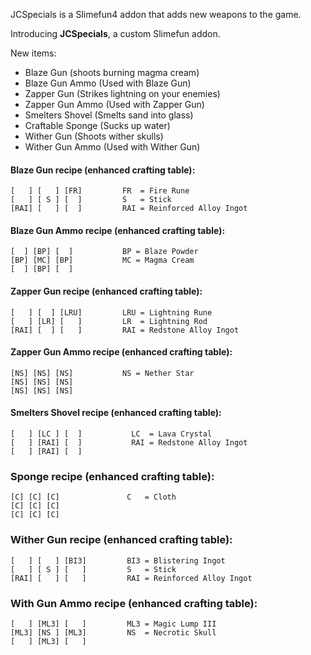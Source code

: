 JCSpecials is a Slimefun4 addon that adds new weapons to the game.

Introducing **JCSpecials**, a custom Slimefun addon.

New items:

- Blaze Gun (shoots burning magma cream)
- Blaze Gun Ammo (Used with Blaze Gun)
- Zapper Gun (Strikes lightning on your enemies)
- Zapper Gun Ammo (Used with Zapper Gun)
- Smelters Shovel (Smelts sand into glass)
- Craftable Sponge (Sucks up water)
- Wither Gun (Shoots wither skulls)
- Wither Gun Ammo (Used with Wither Gun)

#### Blaze Gun recipe (enhanced crafting table):

```
[   ] [   ] [FR]         FR  = Fire Rune
[   ] [ S ] [  ]         S   = Stick
[RAI] [   ] [  ]         RAI = Reinforced Alloy Ingot     
```

#### Blaze Gun Ammo recipe (enhanced crafting table):

```
[  ] [BP] [  ]           BP = Blaze Powder
[BP] [MC] [BP]           MC = Magma Cream
[  ] [BP] [  ]           
```

#### Zapper Gun recipe (enhanced crafting table):

```
[   ] [  ] [LRU]         LRU = Lightning Rune
[   ] [LR] [   ]         LR  = Lightning Rod
[RAI] [  ] [   ]         RAI = Redstone Alloy Ingot
```

#### Zapper Gun Ammo recipe (enhanced crafting table):

```
[NS] [NS] [NS]           NS = Nether Star
[NS] [NS] [NS]
[NS] [NS] [NS]
```

#### Smelters Shovel recipe (enhanced crafting table):

```
[   ] [LC ] [  ]           LC  = Lava Crystal
[   ] [RAI] [  ]           RAI = Redstone Alloy Ingot
[   ] [RAI] [  ]
```

### Sponge recipe (enhanced crafting table):

```
[C] [C] [C]               C   = Cloth
[C] [C] [C]
[C] [C] [C]
```

### Wither Gun recipe (enhanced crafting table):

```
[   ] [   ] [BI3]         BI3 = Blistering Ingot
[   ] [ S ] [   ]         S   = Stick
[RAI] [   ] [   ]         RAI = Reinforced Alloy Ingot
```

### With Gun Ammo recipe (enhanced crafting table):

```
[   ] [ML3] [   ]         ML3 = Magic Lump III
[ML3] [NS ] [ML3]         NS  = Necrotic Skull
[   ] [ML3] [   ]
```